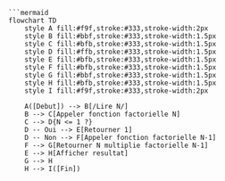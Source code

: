 

```mermaid
```mermaid
flowchart TD
    style A fill:#f9f,stroke:#333,stroke-width:2px
    style B fill:#bbf,stroke:#333,stroke-width:1.5px
    style C fill:#bfb,stroke:#333,stroke-width:1.5px
    style D fill:#ffb,stroke:#333,stroke-width:1.5px
    style E fill:#bfb,stroke:#333,stroke-width:1.5px
    style F fill:#bfb,stroke:#333,stroke-width:1.5px
    style G fill:#bbf,stroke:#333,stroke-width:1.5px
    style H fill:#bfb,stroke:#333,stroke-width:1.5px
    style I fill:#f9f,stroke:#333,stroke-width:2px

    A([Debut]) --> B[/Lire N/]
    B --> C[Appeler fonction factorielle N]
    C --> D{N <= 1 ?}
    D -- Oui --> E[Retourner 1]
    D -- Non --> F[Appeler fonction factorielle N-1]
    F --> G[Retourner N multiplie factorielle N-1]
    E --> H[Afficher resultat]
    G --> H
    H --> I([Fin])
```
```
